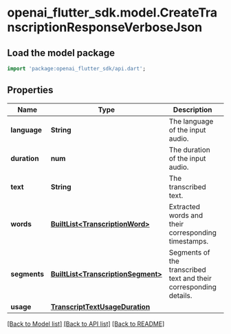 # openai_flutter_sdk.model.CreateTranscriptionResponseVerboseJson

## Load the model package
```dart
import 'package:openai_flutter_sdk/api.dart';
```

## Properties
Name | Type | Description | Notes
------------ | ------------- | ------------- | -------------
**language** | **String** | The language of the input audio. | 
**duration** | **num** | The duration of the input audio. | 
**text** | **String** | The transcribed text. | 
**words** | [**BuiltList&lt;TranscriptionWord&gt;**](TranscriptionWord.md) | Extracted words and their corresponding timestamps. | [optional] 
**segments** | [**BuiltList&lt;TranscriptionSegment&gt;**](TranscriptionSegment.md) | Segments of the transcribed text and their corresponding details. | [optional] 
**usage** | [**TranscriptTextUsageDuration**](TranscriptTextUsageDuration.md) |  | [optional] 

[[Back to Model list]](../README.md#documentation-for-models) [[Back to API list]](../README.md#documentation-for-api-endpoints) [[Back to README]](../README.md)



